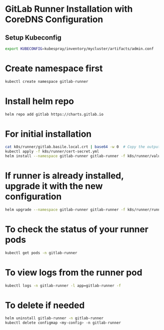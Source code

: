 # GitLab Runner Installation with CoreDNS Configuration

## Setup Kubeconfig
```bash
export KUBECONFIG=kubespray/inventory/mycluster/artifacts/admin.conf
```

# Create namespace first
```bash
kubectl create namespace gitlab-runner
```

# Install helm repo
```bash
helm repo add gitlab https://charts.gitlab.io
```

# For initial installation
```bash
cat k8s/runner/gitlab.basile.local.crt | base64 -w 0  # Copy the output in k8s/runner/cert-config.yml
kubectl apply -f k8s/runner/cert-secret.yml
helm install --namespace gitlab-runner gitlab-runner -f k8s/runner/values.yaml gitlab/gitlab-runner
```

# If runner is already installed, upgrade it with the new configuration
```bash
helm upgrade --namespace gitlab-runner gitlab-runner -f k8s/runner/runner/values.yaml gitlab/gitlab-runner
```

# To check the status of your runner pods
```bash
kubectl get pods -n gitlab-runner
```

# To view logs from the runner pod
```bash
kubectl logs -n gitlab-runner -l app=gitlab-runner -f
```

# To delete if needed
```bash
helm uninstall gitlab-runner -n gitlab-runner
kubectl delete configmap <my-config> -n gitlab-runner
```
